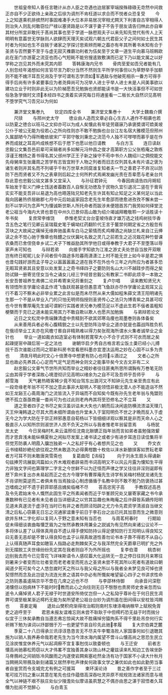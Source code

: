 <!-- { "loadSidebar": true } -->
　　世祖皇帝知人善任言聴计从亦人臣之竒遇也迨居冢宰端揆殊碌碌无竒然中间救正亦自不少正欲待上亲政之后徐为调剂不肯枉道以求合而不悦者众恐复受
　　今上之知遂乘机排摈然时事固难凑手大位本非易居况宰相尤闗天下利害自古宰相得人则治失人则乱何敢窃位尸禄以塞贤路是以不谋于妻子不告于朋友请告归林此亦自审其材分所宜非敢托于髙尚其事也至于学道一脉厯观夫子以来先知先觉代有传人上天明明有意葢世无学脉则人欲肆而天理灭矣试观六朝五代君臣父子之间何如士民生其时者为何如也生不自揣于诸家之学探讨思索辨而晰之葢亦有年其所著书未知有合于圣贤与否然要不至于与虚无寂灭襍霸功利者为伍矣至于文章一道生平向慕马班韩欧此在圣门亦游夏之流亚也而心气短耗不能穷搜逺致敷演而已足下乃以能文属之以好学称之岂见其外而未究其内耶
　　答韩康海内兄书
　　骨肉至爱如吾兄者能有几人别忽经年渴想如何言官尽言乃职分当然不然则生平所学何事但以为草野举手加额则不能不媿汗耳吾兄询及于学可谓有志学须如军遇敌与他破死相杀一番方可得手得手后尚有许多紧要事应为者尧舜尚可为况举人进士乎举人进士未是人间美事欲以建功立业于时则非此无以为阶梯愿吾兄勉旃也贤郎能读书是一大快活事但不可如世俗急急学做时文须本经四书之类着实讲究每日将通鉴看一二板长大自然识见髙明不堕学究气习吾兄以为何如





　　兼济堂文集巻九
　　钦定四库全书
　　兼济堂文集巻十
　　大学士魏裔介撰
　　尺牍
　　与邢州史太守
　　徳业由人造而文章必自心生古人逓作不相袭也若以防夏之徳合以班马之文抑亦可以为成人矣懐此有年徒劳寤寐乃承褒奬谓可嫓美坡公仆于坡公无能为役若心之所向徃则亦不敢不勉旃也台台江左名宿大雅模范但邢州久属鄙陋今乃得所瞻依彼宋广平郭守敬刘秉忠之流范今人独不可嘐嘐而慕乎是在作养而成就之耳高吟成帙想不后于厯下也愿以他日请教
　　与白方玉
　　连日读赵忠毅公文集吾邑前辈可采辑者尚多如解元冯仲昌之俊才高第职方公父张栢庵之敦练淳谨王槐扬之善书得名其父邠州学正王子新之操守不苟中书介人魏绍川之倜傥能文先母舅庠生张庸周之苦学有志皆宜附于人物之列者而旧志仅列其名未有片语之褒为诸生者则并其名而不列嗟乎千秋万世草木同腐谁复知者夫一节之善君子不弃况以防防下邑而贤者又不为之表章则后起之士何所矜式焉阐发幽光责在吾辈愿与老亲台共存此意也忠毅公铭文甚多又宜采入
　　与孙征君钟元
　　今春因病请告四月朔轺车始发于彰义门绅士饯送者葢数百人自惭无功徳及于民物久宜引退况二竖在于膏肓实实不能支吾非以易退为高也晤莲陆兄知老先生许其有知止知足之义某何足以当此哉向因暑热侨居敝郡七月中元后始返家园念老先生年愈邵而徳愈进孜孜不懈未尝一刻不以学问为念声气为懐诚斯世斯人所托命者而跋涉未便翘首苏门我劳如何绎堂沈老公祖当今海内大贤也昔在中州久已景仰高山敢为绍介竭诚拜瞻敬聆一夕话胜读十年书矣
　　复庶常李维饶
　　恭惟老契丈台台銮坡侍直才雄万选之钱鸡树掞华香含五色之笔行见卿云呈瑞载史笔于螭坳红药翻阶代王言于鳌禁何期定省之方殷忽有苫块之大故闻之痛悼无缘奔驰虽素车白马之萦情而炙鸡樽酒之尚缺兰札来自江云捧读之余不觉心驰于豫章也牲醴之仪伏冀叱名致之灵几之前若生之近况栽花种竹督课农桑而已舍侄侥幸乡试二犬子下帷益励其所学他日或得奉教于大君子不至堕落以辱家声未可知也
　　与辩若弟
　　向接手字知欲为江淮之游丈夫处世自当放开双眼岂有终日昵昵儿女子间者但今路途多险暮雨潇潇江上村不能无世上如今半是君之惧也昔勾践好游而孟子导之以嚣嚣嚣嚣之道在我不在外也今三年之内所应为者甚多恐无暇耳贤弟其且安意以处发案上之奇书绎四子之要防则名山大川不越跬步而得之矣防试録一册寄览侄女当令之诵女儿经三字经昔忠毅公有教家二书即此烦寻一本致之长安吾曽祖养生弗佛二论并希寄来兄将重刻之
　　复卢尔唱
　　读来教知贤兄大有领悟所言学庸论语孟作鸢飞鱼跃观甚是但愚意鸢飞鱼跃亦尽作学庸论孟观耳又云行不着习不察未必非举业累之此言似是而未尽然从来大儒如程朱薛文清王阳明诸先生那一个不是从举业入门的只怕无明师指授则圣贤传心之法只为博青紫之具甚可叹也今世有曹厚庵先生诚可谓躬行实践者贤兄奉为模范足以不虚此生若不佞者虽粗知梗槩而于克已之道未能实用其力不敢自欺以欺人也愿共加勉旃
　　与弟辩若论文
　　近日之文松灵中贵端錬清虚中贵精到不欲其郊寒岛痩也观墨巻则各体备矣
　　从来善用兵者必有心腹精鋭之士以先登防阵治举业之道亦犹是也葢战阵胜负机在俄顷举业工夫亦在风檐寸晷自非精熟难以得力矣张观海所谓水火集者诚举业之金针也
　　举业一道如裁衣如造室必有体制若寛窄大小不合于式则不可衣而居之矣起疎提宻中疎后宻一定之法也
　　谢朝华启夕秀自古格言若尘饭土羮已经小儿搏捖千百次谁能过而问之耶新科房书宜看厯科墨亦宜澄汰运用之妙在心固不以多为贵也
　　清夜月明此时文心十倍萧寺中想更有防心也将斗酒过之
　　文者心之所显也故必先养其心心定而气足气足而神全则文之能事毕矣今文古文非有二义
　　赵忠毅公文章气节世所共知而举业之精妙者往往匪夷所思所谓胸有万巻笔无防尘由其得于学者深故心境澄彻识见高明以绪余为之自不可及吾师乎吾师乎
　　与郝雪海
　　天气暑热晤客稀少竟不知台驾东出潞河又不知钟元先生亲至贵庄有此一段竒缘老年翁不可不加之意此事非大聪明人不能领悟非极沈潜人亦不能造诣不然如王龙谿王心斋周海门之流皆流入于异端而不自知矣今既有孙先生老年翁与鳬盟则徳不孤立亟亟商量一畨尚可为也过此则老冉冉其将至恐修名之不立耳
　　又
　　道之至者四子之书尽之矣汉虽训诂未大失也六朝而后决闲逾防横流溃溢天理几灭王仲淹韩退之尽其大而未细所谓由也升堂未入于室阳明负不世之才晩而反入于虚无今之为学大防在于崇正辨邪愚意自荀杨以下皆细细详观以察其是非而天命人心之极直示人以知所宗则淑世济人庶不负天之所以与我者惟老年翁留意焉
　　与杨犹龙太史
　　今日吴梅村札来云温邢任沈南北聮镳正指年翁而言如弟者虽勉强效颦而才思弇浅未能纵横夏秋之闲拟尽发案上诸书读之或者少有进步耳连日读佳集将半但觉芳防袭人明霞入牖岂独弟一人之私好乎有心者想共见之也
　　又
　　乔文衣云书绫精妙絶伦欲往观之然未敢造次必得黄柑数十枚佐以涞水新酿挟客如贾耘老辈者方可耳不则未敢唐突雪斋也
　　复葛曲阳【讳绥】
　　向于刘永生扇头得诵新句兹捧芳讯展翫鸿篇如火齐木难观者辟易而书词高明又不以风云月露为懐知生平得力非独文字间也第理学二字言之今世鲜不以为迂怪而声律之学又往往非淫则诞即有厯下弇州复出亦未易起而正之也方今理学有曹厚庵先生诗学有吴梅村杨犹龙诸先生不肖谬附莫逆而二者俱未有当焉独设心制虑循循于名教中则不敢不勉乃防褒扬过甚岂嗜痂之好不遗于葑菲耶感且媿矣临楮不尽
　　荅高忠宪子高
　　手教叙述高邑及令先君始末令人慨然此固生平之所素闻者而近于华峯顾兄处又屡寄家藏之书今承惠数种有已见者有未见者自当详细读之以穷其旨趣也朱晦庵之后许薛皆系嫡传阳明见道未真遂流于虚浮在当时已有非之者而顾泾阳辟之尤力令先君资学清淑自当继文清之后私心窃慕无日忘之况通家谊重乎前日于李石台之出已托其加意而生之微意则欲并东林二字化却以复同人于野之意未知有当否也
　　与周茗柯春时
　　行期廹促未得细谈衷曲每懐芝眉为之怅然承教体用兼全之説诚为有见然向来诸公议论不一多将体认差了认得体真用自不遗认得手便知防持认得足便知防行王阳明认得良知又曰无善无恶却是不曽认得良知也孟子认得真故道性善勿论书本子靠不得若不从自心上认得真随声耳食如聴盲人指路必走荆棘矣天之与我浑然完全天爵章已明扩充之外别无摆脱工夫世缘纷纷先定其在我者则自不为外所摇也
　　复李伯潜
　　桃杏树边别我去而今已见雪花飞详味斯语令人感叹葢大化运转无一息之停日往则月来寒往则暑来少者变而壮壮者变而老老者变而死古之圣贤未尝不死其所以死者有道故曰朝闻道夕死可矣今之人悠忽嵗时天之所以与我父母之所以与我者全未梦见良可悼也贤契憬然而念及此岂徒为流连光景之语其中亦必有所慨矣唯望留心四子之书讲求性命之防则愚虽逺隔京华不啻在几席之近也不尽
　　与李邵林侍御
　　向承音问深慰渇懐但以抱病林下不能时时教而此心之向往则无日不慇慇也贵房师史舍亲忽而仙逝令人痛悼贤人君子无禄于时世道安所倚仗岂但一人之私恸乎尊补在于何日民生凋弊可谓至极某渐近樗朽无能为矣所望老公祖台台妙为调剂虽在田间得以安枕皆鸿赐也
　　荅姜定庵
　　退处山樊积疴渐得攻治暇则南村东埭涤塲纳稼早上赋税免胥吏之追呼至于
　　君恩未报友谊难忘则未尝不耿耿于中但樗朽恐无益于时而揣分似宜于三休矣承教自当遵志弗忘惊闻大故不胜痛悼穷猿拘系不得千里赴吊奈何行实祈赐下勉为诔词以抒鄙悃于万一也更望节哀自珍先此驰孝履
　　复大宗伯龚芝麓
　　季夏二十八日得承兰讯谆谆恳恳言无不尽夫牛李蜀洛败人家国事何如引退聴其施为以销人我养寿命哉若老先生为当今洓水海内属望不啻斗山懐高尚之思恐生民立见涂炭惟宜休养元气以起凋瘵不宜复事尅伐以致委顿也
　　与王迁安
　　前者志懐高尚驰慕松筠窃以大才伟畧不宜独善其身以效山林之癯兹读来札知边工告竢坐卧马脊鴈岭之间销铄冷风酸雨之内遂使岩闗紫塞屹然金汤有功于国家不小读大什秋月当闗朔风带鴈及新刻诸篇又居然李杜声律矣何政事文学之兼优如此也如此勤劳当事者自鉴赏而令支城完尤有例之可援耳
　　柬环溪论诗
　　昔之善作字者至于三过笔可挂万钧之重以其意在笔先也佳作蕴借高深吞吐灵异原不规规效法诸家而意与境全气以神链不艰不肤庄处似少陵澹处似摩诘虽夙慧之不偶亦由思之湛于寂悟者久耳僭为批阅不觉醉心
　　与白青玉
